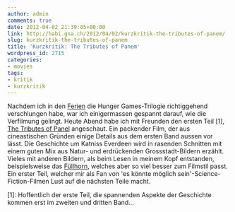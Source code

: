 ```yaml
---
author: admin
comments: true
date: 2012-04-02 21:39:05+00:00
link: http://habi.gna.ch/2012/04/02/kurzkritik-the-tributes-of-panem/
slug: kurzkritik-the-tributes-of-panem
title: 'Kurzkritik: The Tributes of Panem'
wordpress_id: 2715
categories:
- movies
tags:
- kritik
- kurzkritik
---
```


Nachdem ich in den [Ferien](http://habi.gna.ch/2012/03/17/tansania/) die Hunger Games-Trilogie richtiggehend verschlungen habe, war ich einigermassen gespannt darauf, wie die Verfilmung gelingt. Heute Abend habe ich mit Freunden den ersten Teil [1], [The Tributes of Panel](http://www.imdb.com/title/tt1392170/) angeschaut. Ein packender Film, der aus cineastischen Gründen einige Details aus dem ersten Band aussen vor lässt. Die Geschichte um Katniss Everdeen wird in rasenden Schnitten mit einem guten Mix aus Natur- und erdrückenden Grossstadt-Bildern erzählt. Vieles mit anderen Bildern, als beim Lesen in meinem Kopf entstanden, beispielsweise das [Füllhorn](http://thehungergames.wikia.com/wiki/Cornucopia), welches aber so viel besser zum Filmstil passt. Ein erster Teil, welcher mir als Fan von 'es könnte möglich sein'-Science-Fiction-Filmen Lust auf die nächsten Teile macht.

[1]: Hoffentlich der erste Teil, die spannenden Aspekte der Geschichte kommen erst im zweiten und dritten Band...
